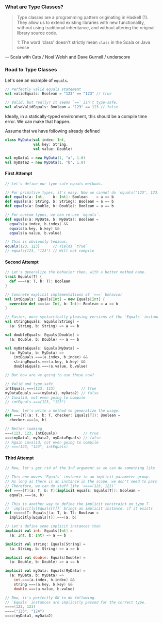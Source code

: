 ### What are Type Classes?
> Type classes are a programming pattern originating in Haskell (1). They allow us to extend existing libraries with new functionality, without using traditional inheritance, and without altering the original library source code.
>
> 1: The word 'class' doesn't strictly mean `class` in the Scala or Java sense

\-\- Scala with Cats / Noel Welsh and Dave Gurnell / underscore

### Road to Type Classes
Let's see an example of `equals`.

```scala
// Perfectly valid equals statement
val validEquals: Boolean = "123" == "123" // true

// Valid, but really? It seems `==` isn't type-safe.
val alsoValidEquals: Boolean = "123" == 123 // false
```

Ideally, in a statically-typed environment, this should be a compile time error. We can make that happen.

Assume that we have following already defined

```scala
class MyData(val index: Int,
             val key: String,
             val value: Double)

val myData1 = new MyData(1, "a", 1.0)
val myData2 = new MyData(1, "b", 1.0)
```

#### First Attempt
```scala
// Let's define our type-safe equals methods.

// For primitive types, it's easy. Now we cannot do `equals("123", 123)`. It won't compile.
def equals(a: Int,    b: Int): Boolean    = a == b
def equals(a: String, b: String): Boolean = a == b
def equals(a: Double, b: Double): Boolean = a == b

// For custom types, we can re-use `equals`.
def equals(a: MyData, b: MyData): Boolean =
  equals(a.index, b.index) &&
  equals(a.key, b.key) &&
  equals(a.value, b.value)

// This is obviously tedious.
equals(123, 123)      // Yields `true`
// equals(123, "123") // Will not compile
```

#### Second Attempt
```scala
// Let's generalize the behavior then, with a better method name.
trait Equals[T] {
  def ===(a: T, b: T): Boolean
}

// Concrete explicit implementations of `===` behavior
val intEquals: Equals[Int] = new Equals[Int] {
  override def ===(a: Int, b: Int): Boolean = a == b
}

// Easier, more syntactically pleasing versions of the `Equals` instances
val stringEquals: Equals[String] =
  (a: String, b: String) => a == b

val doubleEquals: Equals[Double] =
  (a: Double, b: Double) => a == b

val myDataEquals: Equals[MyData] =
  (a: MyData, b: MyData) =>
    intEquals.===(a.index, b.index) &&
    stringEquals.===(a.key, b.key) &&
    doubleEquals.===(a.value, b.value)

// But how are we going to use these now?

// Valid and type-safe
intEquals.===(123, 123)            // true
myDataEquals.===(myData1, myData2) // false
// Invalid, not even going to compile
// intEquals.===(123, "123")

// Now, let's write a method to generalize the usage.
def ===[T](a: T, b: T, checker: Equals[T]): Boolean =
  checker.===(a, b)

// Better looking
===(123, 123, intEquals)            // true
===(myData1, myData2, myDataEquals) // false
// Again invalid, not even going to compile
// ===(123, "123", intEquals)
```

#### Third Attempt

```scala
// Now, let's get rid of the 3rd argument so we can do something like `===(123, 123)`.

// This one moves `Equals` instance to an implicit parameter group.
// As long as there is an instance in the scope, we don't need to pass it explicitly.
// Therefore, we can do stuff like `====(123, 123)`
def ====[T](a: T, b: T)(implicit equals: Equals[T]): Boolean =
  equals.===(a, b)

// This is another way to define the implicit constraint on type T
// `implicitly[Equals[T]]` brings an implicit instance, if it exists
def =====[T: Equals](a: T, b: T): Boolean =
  implicitly[Equals[T]].===(a, b)

// Let's define some implicit instances then
implicit val int: Equals[Int] =
  (a: Int, b: Int) => a == b

implicit val string: Equals[String] =
  (a: String, b: String) => a == b

implicit val double: Equals[Double] =
  (a: Double, b: Double) => a == b

implicit val myData: Equals[MyData] =
  (a: MyData, b: MyData) =>
    int.===(a.index, b.index) &&
    string.===(a.key, b.key) &&
    double.===(a.value, b.value)

// Now, it's perfectly OK to do following.
// `Equals` instances are implicitly passed for the correct type.
====(123, 123)
====("123", "124")
====(myData1, myData2)
```
